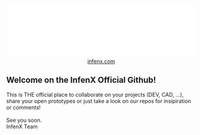 <p align="center">
  <a href="https://infenx.com"><img src="https://github.com/INFENX/INFENX/blob/main/logo_wb.png?raw=true" alt="INFENX LOGO"/><br />infenx.com</a>
</p>

<h2>Welcome on the InfenX Official Github!</h2>

This is THE official place to collaborate on your projects (DEV, CAD, ...), share your open prototypes or just take a look on our repos for insipiration or comments!
<br/>
<br/>
See you soon.<br/>
InfenX Team

